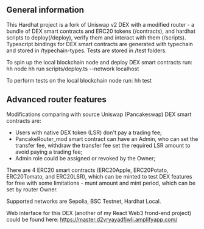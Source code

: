 ## General information

This Hardhat project is a fork of Uniswap v2 DEX with a modified router - a bundle of DEX smart contracts and ERC20 tokens (/contracts), and hardhat scripts to deploy(/deploy), verify them and interact with them (/scripts). Typescript bindings for DEX smart contracts are generated with typechain and stored in /typechain-types. Tests are stored in /test folders.

To spin up the local blockchain node and deploy DEX smart contracts run:
hh node
hh run scripts/deploy.ts --network localhost

To perform tests on the local blockchain node run:
hh test

## Advanced router features

Modifications comparing with source Uniswap (Pancakeswap) DEX smart contracts are:

-   Users with native DEX token (LSR) don't pay a trading fee;
-   PancakeRouter_mod smart contract can have an Admin, who can set the transfer fee, withdraw the transfer fee set the required LSR amount to avoid paying a trading fee;
-   Admin role could be assigned or revoked by the Owner;

There are 4 ERC20 smart contracts (ERC20Apple, ERC20Potato, ERC20Tomato, and ERC20LSR), which can be minted to test DEX features for free with some limitations - munt amount and mint period, which can be set by router Owner.

Supported networks are Sepolia, BSC Testnet, Hardhat Local.

Web interface for this DEX (another of my React Web3 frond-end project) could be found here: https://master.d2vryayadfjwli.amplifyapp.com/
